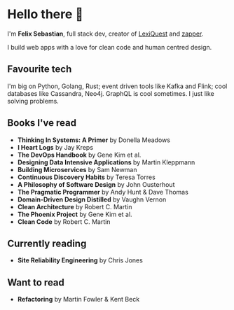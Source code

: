 # Hello there 👋

I'm **Felix Sebastian**, full stack dev, creator of [LexiQuest](https://lexiquest.app) and [zapper](https://zapper.felixsebastian.dev).

I build web apps with a love for clean code and human centred design.

## Favourite tech

I'm big on Python, Golang, Rust; event driven tools like Kafka and Flink; cool databases like Cassandra, Neo4j. GraphQL is cool sometimes. I just like solving problems.

## Books I've read
- **Thinking In Systems: A Primer** by Donella Meadows
- **I Heart Logs** by Jay Kreps
- **The DevOps Handbook** by Gene Kim et al.
- **Designing Data Intensive Applications** by Martin Kleppmann
- **Building Microservices** by Sam Newman
- **Continuous Discovery Habits** by Teresa Torres
- **A Philosophy of Software Design** by John Ousterhout
- **The Pragmatic Programmer** by Andy Hunt & Dave Thomas
- **Domain-Driven Design Distilled** by Vaughn Vernon
- **Clean Architecture** by Robert C. Martin
- **The Phoenix Project** by Gene Kim et al.
- **Clean Code** by Robert C. Martin

## Currently reading
- **Site Reliability Engineering** by Chris Jones

## Want to read
- **Refactoring** by Martin Fowler & Kent Beck
